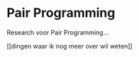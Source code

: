 # Pair Programming

Research voor Pair Programming...


 [[dingen waar ik nog meer over wil weten]] 
